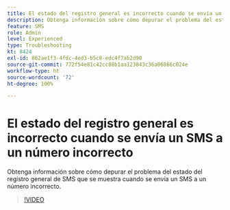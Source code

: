 ```yaml
---
title: El estado del registro general es incorrecto cuando se envía un SMS a un número incorrecto
description: Obtenga información sobre cómo depurar el problema del estado del registro general de SMS que se muestra cuando se envía un SMS a un número incorrecto.
feature: SMS
role: Admin
level: Experienced
type: Troubleshooting
kt: 8424
exl-id: 862ae1f3-4fdc-4ed3-b5c8-edc4f7ab2d90
source-git-commit: 772f54e81c42cc88b1aa123843c36a06866c024e
workflow-type: ht
source-wordcount: '72'
ht-degree: 100%

---
```


# El estado del registro general es incorrecto cuando se envía un SMS a un número incorrecto

Obtenga información sobre cómo depurar el problema del estado del registro general de SMS que se muestra cuando se envía un SMS a un número incorrecto.

>[!VIDEO](https://video.tv.adobe.com/v/335980?quality=12)
